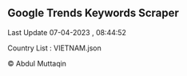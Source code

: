 

## Google Trends Keywords Scraper 
 
Last Update 07-04-2023 , 08:44:52

Country List :
VIETNAM.json



© Abdul Muttaqin 
